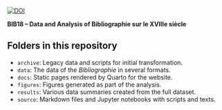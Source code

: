 [![DOI](https://zenodo.org/badge/DOI/10.5281/zenodo.8165485.svg)](https://doi.org/10.5281/zenodo.8165485)

**BIB18 – Data and Analysis of Bibliographie sur le XVIIIe siècle**

## Folders in this repository 

* `archive`: Legacy data and scripts for initial transformation.  
* `data`: The data of the *Bibliographie* in several formats. 
* `docs`: Static pages rendered by Quarto for the website. 
* `figures`: Figures generated as part of the analysis. 
* `results`: Various data summaries created from the full dataset. 
* `source`: Markdown files and Jupyter notebooks with scripts and texts. 
